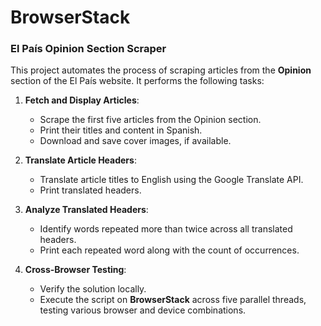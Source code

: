 # BrowserStack

### El País Opinion Section Scraper

This project automates the process of scraping articles from the **Opinion** section of the El País website. It performs the following tasks:

1. **Fetch and Display Articles**:
   - Scrape the first five articles from the Opinion section.
   - Print their titles and content in Spanish.
   - Download and save cover images, if available.

2. **Translate Article Headers**:
   - Translate article titles to English using the Google Translate API.
   - Print translated headers.

3. **Analyze Translated Headers**:
   - Identify words repeated more than twice across all translated headers.
   - Print each repeated word along with the count of occurrences.

4. **Cross-Browser Testing**:
   - Verify the solution locally.
   - Execute the script on **BrowserStack** across five parallel threads, testing various browser and device combinations.

